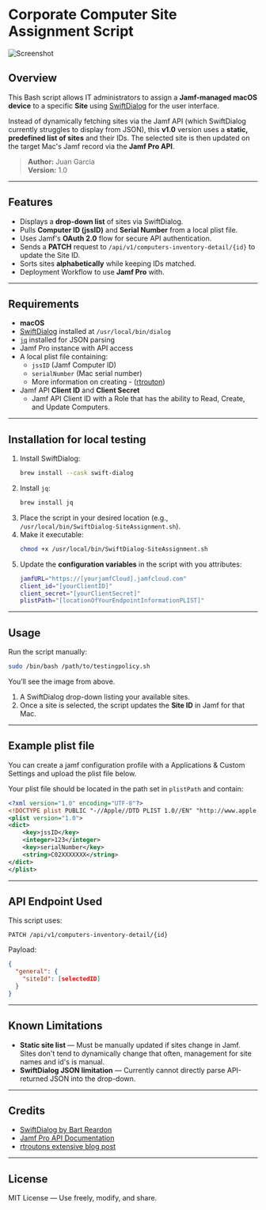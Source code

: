 # Corporate Computer Site Assignment Script

![Screenshot](https://github.com/yourejuanito/Jamf-Pro-Site-Assignment/blob/main/assets/corpSiteImage.png)

## Overview
This Bash script allows IT administrators to assign a **Jamf-managed macOS device** to a specific **Site** using [SwiftDialog](https://github.com/bartreardon/swiftDialog) for the user interface.  

Instead of dynamically fetching sites via the Jamf API (which SwiftDialog currently struggles to display from JSON), this **v1.0** version uses a **static, predefined list of sites** and their IDs. The selected site is then updated on the target Mac's Jamf record via the **Jamf Pro API**.

> **Author:** Juan Garcia  
> **Version:** 1.0  

---

## Features
- Displays a **drop-down list** of sites via SwiftDialog.
- Pulls **Computer ID (jssID)** and **Serial Number** from a local plist file.
- Uses Jamf's **OAuth 2.0** flow for secure API authentication.
- Sends a **PATCH** request to `/api/v1/computers-inventory-detail/{id}` to update the Site ID.
- Sorts sites **alphabetically** while keeping IDs matched.
- Deployment Workflow to use **Jamf Pro** with.

---

## Requirements
- **macOS**
- [SwiftDialog](https://github.com/bartreardon/swiftDialog) installed at `/usr/local/bin/dialog`
- [`jq`](https://stedolan.github.io/jq/) installed for JSON parsing
- Jamf Pro instance with API access
- A local plist file containing:
  - `jssID` (Jamf Computer ID)
  - `serialNumber` (Mac serial number)
  -  More information on creating - ([rtrouton](https://derflounder.wordpress.com/2023/02/25/providing-jamf-pro-computer-inventory-information-via-macos-configuration-profile/))
- Jamf API **Client ID** and **Client Secret**
  - Jamf API Client ID with a Role that has the ability to Read, Create, and Update Computers.
---

## Installation for local testing
1. Install SwiftDialog:
   ```bash
   brew install --cask swift-dialog
   ```
2. Install `jq`:
   ```bash
   brew install jq
   ```
3. Place the script in your desired location (e.g., `/usr/local/bin/SwiftDialog-SiteAssignment.sh`).
4. Make it executable:
   ```bash
   chmod +x /usr/local/bin/SwiftDialog-SiteAssignment.sh
   ```
5. Update the **configuration variables** in the script with you attributes:
   ```bash
   jamfURL="https://[yourjamfCloud].jamfcloud.com"
   client_id="[yourClientID]"
   client_secret="[yourClientSecret]"
   plistPath="[locationOfYourEndpointInformationPLIST]"
   ```

---

## Usage
Run the script manually:
```bash
sudo /bin/bash /path/to/testingpolicy.sh
```

You’ll see the image from above. 

1. A SwiftDialog drop-down listing your available sites.
2. Once a site is selected, the script updates the **Site ID** in Jamf for that Mac.

---

## Example plist file
You can create a jamf configuration profile with a Applications & Custom Settings and upload the plist file below. 

Your plist file should be located in the path set in `plistPath` and contain:
```xml
<?xml version="1.0" encoding="UTF-8"?>
<!DOCTYPE plist PUBLIC "-//Apple//DTD PLIST 1.0//EN" "http://www.apple.com/DTDs/PropertyList-1.0.dtd">
<plist version="1.0">
<dict>
    <key>jssID</key>
    <integer>123</integer>
    <key>serialNumber</key>
    <string>C02XXXXXXX</string>
</dict>
</plist>
```

---

## API Endpoint Used
This script uses:
```
PATCH /api/v1/computers-inventory-detail/{id}
```
Payload:
```json
{
  "general": {
    "siteId": [selectedID]
  }
}
```

---

## Known Limitations
- **Static site list** — Must be manually updated if sites change in Jamf. Sites don't tend to dynamically change that often, management for site names and id's is manual.
- **SwiftDialog JSON limitation** — Currently cannot directly parse API-returned JSON into the drop-down.

---

## Credits
- [SwiftDialog by Bart Reardon](https://github.com/bartreardon/swiftDialog)
- [Jamf Pro API Documentation](https://developer.jamf.com/)
- [rtroutons extensive blog post](https://derflounder.wordpress.com/2023/02/25/providing-jamf-pro-computer-inventory-information-via-macos-configuration-profile/)

---

## License
MIT License — Use freely, modify, and share.
